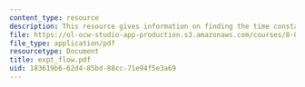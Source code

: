 ```yaml
---
content_type: resource
description: This resource gives information on finding the time constant.
file: https://ol-ocw-studio-app-production.s3.amazonaws.com/courses/8-01x-physics-i-classical-mechanics-with-an-experimental-focus-fall-2002/183619b662d485bd88cc71e94f5e3a69_expt_flow.pdf
file_type: application/pdf
resourcetype: Document
title: expt_flow.pdf
uid: 183619b6-62d4-85bd-88cc-71e94f5e3a69
---
```

